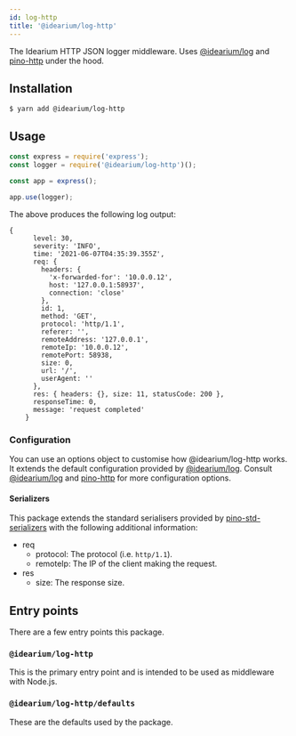 ```yaml
---
id: log-http
title: '@idearium/log-http'
---
```


The Idearium HTTP JSON logger middleware. Uses [@idearium/log](log.md) and [pino-http](https://github.com/pinojs/pino-http) under the hood.

## Installation

```shell
$ yarn add @idearium/log-http
```

## Usage

```JavaScript
const express = require('express');
const logger = require('@idearium/log-http')();

const app = express();

app.use(logger);
```

The above produces the following log output:

```
{
      level: 30,
      severity: 'INFO',
      time: '2021-06-07T04:35:39.355Z',
      req: {
        headers: {
          'x-forwarded-for': '10.0.0.12',
          host: '127.0.0.1:58937',
          connection: 'close'
        },
        id: 1,
        method: 'GET',
        protocol: 'http/1.1',
        referer: '',
        remoteAddress: '127.0.0.1',
        remoteIp: '10.0.0.12',
        remotePort: 58938,
        size: 0,
        url: '/',
        userAgent: ''
      },
      res: { headers: {}, size: 11, statusCode: 200 },
      responseTime: 0,
      message: 'request completed'
    }
```

### Configuration

You can use an options object to customise how @idearium/log-http works. It extends the default configuration provided by [@idearium/log](log.md). Consult [@idearium/log](log.md#configuration) and [pino-http](https://github.com/pinojs/pino-http) for more configuration options.

#### Serializers

This package extends the standard serialisers provided by [pino-std-serializers](https://github.com/pinojs/pino-std-serializers) with the following additional information:

-   req
    -   protocol: The protocol (i.e. `http/1.1`).
    -   remoteIp: The IP of the client making the request.
-   res
    -   size: The response size.

## Entry points

There are a few entry points this package.

### `@idearium/log-http`

This is the primary entry point and is intended to be used as middleware with Node.js.

### `@idearium/log-http/defaults`

These are the defaults used by the package.
